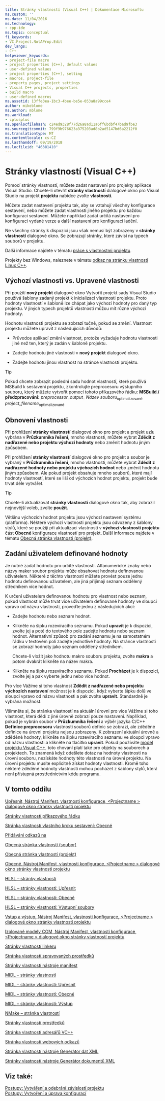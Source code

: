 ```yaml
---
title: Stránky vlastností (Visual C++) | Dokumentace Microsoftu
ms.custom: ''
ms.date: 11/04/2016
ms.technology:
- cpp-ide
ms.topic: conceptual
f1_keywords:
- VC.Project.NotAProp.Edit
dev_langs:
- C++
helpviewer_keywords:
- project-file macro
- project properties [C++], default values
- user-defined values
- project properties [C++], setting
- macros, project-file
- property pages, project settings
- Visual C++ projects, properties
- build macro
- user-defined macros
ms.assetid: 13ffe3ea-1bc3-4bee-be5e-053a8a99cce4
author: mikeblome
ms.author: mblome
ms.workload:
- cplusplus
ms.openlocfilehash: c24ed9328f77d26a8ad11a6ff6bdbf47bad9fbe3
ms.sourcegitcommit: 799f9b976623a375203ad8b2ad5147bd6a2212f0
ms.translationtype: MT
ms.contentlocale: cs-CZ
ms.lasthandoff: 09/19/2018
ms.locfileid: "46381410"
---
```

# <a name="property-pages-visual-c"></a>Stránky vlastností (Visual C++)

Pomocí stránky vlastností, můžete zadat nastavení pro projekty aplikace Visual Studio. Chcete-li otevřít **stránky vlastností** dialogové okno pro Visual Studio na projekt **projektu** nabídce zvolte **vlastnosti**.

Můžete zadat nastavení projektu tak, aby se vztahují všechny konfigurace sestavení, nebo můžete zadat vlastnosti jiného projektu pro každou konfiguraci sestavení. Můžete například zadat určitá nastavení pro konfiguraci vydané verze a další nastavení pro konfiguraci ladění.

Ne všechny stránky k dispozici jsou však nemusí být zobrazeny v **stránky vlastností** dialogové okno. Se zobrazují stránky, které závisí na typech souborů v projektu.

Další informace najdete v tématu [práce s vlastnostmi projektu](../ide/working-with-project-properties.md).

Projekty bez Windows, naleznete v tématu [odkaz na stránku vlastností Linux C++](../linux/prop-pages-linux.md)<!-- or [C++ Cross Platform Property Page Reference](../linux/prop-pages-linux.md)-->.

## <a name="default-properties-vs-modified-properties"></a>Výchozí vlastnosti vs. Upravené vlastnosti

Při použití **nový projekt** dialogové okno Vytvořit projekt sady Visual Studio používá šablony zadaný projekt k inicializaci vlastnosti projektu. Proto hodnoty vlastností v šabloně lze chápat jako výchozí hodnoty pro daný typ projektu. V jiných typech projektů vlastnosti můžou mít různé výchozí hodnoty.

Hodnotu vlastnosti projektu se zobrazí tučně, pokud se změní. Vlastnost projektu můžete upravit z následujících důvodů:

- Průvodce aplikací změní vlastnost, protože vyžaduje hodnotu vlastnosti jiné než ten, který je zadán v šabloně projektu.

- Zadejte hodnotu jiné vlastnosti v **nový projekt** dialogové okno.

- Zadejte hodnotu jinou vlastnost na stránce vlastností projektu.

> [!TIP]
> Pokud chcete zobrazit poslední sadu hodnot vlastností, které používá MSBuild k sestavení projektu, zkontrolujte preprocesoru výstupního souboru, který můžete vytvořit pomocí tohoto příkazového řádku: **MSBuild / předzpracování:** *preprocessor_output_ Název souboru*<sub>optimalizované</sub> *project_filename*<sub>optimalizované</sub>

## <a name="resetting-properties"></a>Obnovení vlastnosti

Při prohlížení **stránky vlastností** dialogové okno pro projekt a projekt uzlu vybrána v **Průzkumníka řešení**, mnoho vlastností, můžete vybrat **Zdědit z nadřazené nebo projektu výchozí hodnoty** nebo změnit hodnotu jiným způsobem.

Při prohlížení **stránky vlastností** dialogové okno pro projekt a soubor je vybraný v **Průzkumníka řešení**, mnoho vlastností, můžete vybrat **Zdědit z nadřazené hodnoty nebo projektu výchozích hodnot** nebo změnit hodnotu jiným způsobem. Ale pokud projekt obsahuje mnoho souborů, které mají hodnoty vlastností, které se liší od výchozích hodnot projektu, projekt bude trvat déle vytvářet.

> [!TIP]
> Chcete-li aktualizovat **stránky vlastností** dialogové okno tak, aby zobrazil nejnovější voleb, zvolte **použít**.

Většinu výchozích hodnot projektu jsou výchozí nastavení systému (platforma). Některé výchozí vlastnosti projektu jsou odvozeny z šablony stylů, které se použijí při aktualizaci vlastností v **výchozí vlastnosti projektu** část **Obecné** konfigurace vlastností pro projekt. Další informace najdete v tématu [Obecná stránka vlastností (projekt)](../ide/general-property-page-project.md).

## <a name="specifying-user-defined-values"></a>Zadání uživatelem definované hodnoty

Je nutné zadat hodnotu pro určité vlastnosti. Alfanumerické znaky nebo názvy maker soubor projektu může obsahovat hodnotu definovanou uživatelem. Některé z těchto vlastností můžete provést pouze jednu hodnotu definovanou uživatelem, ale jiná přijímají seznam oddělený středníkem více hodnot.

K určení uživatelem definovanou hodnotu pro vlastnost nebo seznam, pokud vlastnost může trvat více uživatelem definované hodnoty ve sloupci vpravo od názvu vlastnosti, proveďte jednu z následujících akcí:

- Zadejte hodnotu nebo seznam hodnot.

- Klikněte na šipku rozevíracího seznamu. Pokud **upravit** je k dispozici, zvolte jej a poté do textového pole zadejte hodnotu nebo seznam hodnot. Alternativní způsob pro zadání seznamu je na samostatném řádku v textovém poli zadejte jednotlivé hodnoty. Na stránce vlastnosti se zobrazí hodnoty jako seznam oddělený středníkem.

   Chcete-li vložit jako hodnotu makro souboru projektu, zvolte **makra** a potom dvakrát klikněte na název makra.

- Klikněte na šipku rozevíracího seznamu. Pokud **Procházet** je k dispozici, zvolte jej a pak vyberte jednu nebo více hodnot.

Pro více Vážíme si toho vlastnost **Zdědit z nadřazené nebo projektu výchozích nastavení** možnost je k dispozici, když vyberte šipku dolů ve sloupci vpravo od názvu vlastnosti a pak zvolte **upravit**. Standardně je vybrána možnost.

Všimněte si, že stránka vlastností na aktuální úrovni pro více Vážíme si toho vlastnost, která dědí z jiné úrovně zobrazí pouze nastavení. Například, pokud je vybrán soubor v **Průzkumníka řešení** a výběr jazyka C/C++ **Definice preprocesoru** vlastnosti souborů definic se zobrazí, ale zděděné definice na úrovni projektu nejsou zobrazeny. K zobrazení aktuální úrovně a zděděné hodnoty, klikněte na šipku rozevíracího seznamu ve sloupci vpravo od názvu vlastnosti a klikněte na tlačítko **upravit**. Pokud používáte [model projektu Visual C++](https://docs.microsoft.com/dotnet/api/microsoft.visualstudio.vcprojectengine), toto chování platí také pro objekty na souborech a projektech. To znamená když odešlete dotaz na hodnoty vlastnosti na úrovni souboru, nezískáte hodnoty této vlastnosti na úrovni projektu. Na úrovni projektu musíte explicitně získat hodnoty vlastnosti. Kromě toho některé zděděné hodnoty vlastnosti mohou pocházet z šablony stylů, která není přístupná prostřednictvím kódu programu.

## <a name="in-this-section"></a>V tomto oddílu

[Upřesnit, Nástroj Manifest, vlastnosti konfigurace, \<Projectname > dialogové okno stránky vlastností projektu](../ide/advanced-manifest-tool.md)

[Stránky vlastností příkazového řádku](../ide/command-line-property-pages.md)

[Stránka vlastností vlastního kroku sestavení: Obecné](../ide/custom-build-step-property-page-general.md)

[Přidávání odkazů na](../ide/adding-references-in-visual-cpp-projects.md)

[Obecná stránka vlastností (soubor)](../ide/general-property-page-file.md)

[Obecná stránka vlastností (projekt)](../ide/general-property-page-project.md)

[Obecné, Nástroj Manifest, vlastnosti konfigurace, \<Projectname > dialogové okno stránky vlastností projektu](../ide/general-manifest-tool-configuration-properties.md)

[HLSL – stránky vlastností](../ide/hlsl-property-pages.md)

[HLSL – stránky vlastností: Upřesnit](../ide/hlsl-property-pages-advanced.md)

[HLSL – stránky vlastností: Obecné](../ide/hlsl-property-pages-general.md)

[HLSL – stránky vlastností: Výstupní soubory](../ide/hlsl-property-pages-output-files.md)

[Vstup a výstup, Nástroj Manifest, vlastnosti konfigurace, \<Projectname > dialogové okno stránky vlastností projektu](../ide/input-and-output-manifest-tool.md)

[Izolované modely COM, Nástroj Manifest, vlastnosti konfigurace, \<Projectname > dialogové okno stránky vlastností projektu](../ide/isolated-com-manifest-tool.md)

[Stránky vlastností linkeru](../ide/linker-property-pages.md)

[Stránka vlastností spravovaných prostředků](../ide/managed-resources-property-page.md)

[Stránky vlastností nástroje manifest](../ide/manifest-tool-property-pages.md)

[MIDL – stránky vlastností](../ide/midl-property-pages.md)

[MIDL – stránky vlastností: Upřesnit](../ide/midl-property-pages-advanced.md)

[MIDL – stránky vlastností: Obecné](../ide/midl-property-pages-general.md)

[MIDL – stránky vlastností: Výstup](../ide/midl-property-pages-output.md)

[NMake – stránka vlastností](../ide/nmake-property-page.md)

[Stránky vlastností prostředků](../ide/resources-property-pages.md)

[Stránka vlastností adresářů VC++](../ide/vcpp-directories-property-page.md)

[Stránka vlastností webových odkazů](../ide/web-references-property-page.md)

[Stránka vlastností nástroje Generátor dat XML](../ide/xml-data-generator-tool-property-page.md)

[Stránky vlastností nástroje Generátor dokumentů XML](../ide/xml-document-generator-tool-property-pages.md)

## <a name="see-also"></a>Viz také:

[Postupy: Vytváření a odebrání závislostí projektu](/visualstudio/ide/how-to-create-and-remove-project-dependencies)<br>
[Postupy: Vytvoření a úprava konfigurací](/visualstudio/ide/how-to-create-and-edit-configurations)
